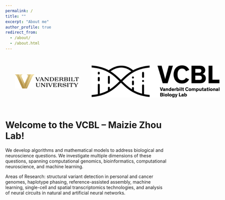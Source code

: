 ```yaml
---
permalink: /
title: ""
excerpt: "About me"
author_profile: true
redirect_from: 
  - /about/
  - /about.html
---
```

<div style="display: flex; align-items: center; justify-content: space-between; gap: 20px; padding: 20px;">
    <img src="images/vandy-logo.png" alt="Logo of Vanderbilt" style="margin: 10px;" width="200">
    <img src="images/lab_logo_horizontal.png" alt="Lab Logo" style="margin: 10px;" width="400">
</div>


Welcome to the VCBL – Maizie Zhou Lab!
=====
We develop algorithms and mathematical models to address biological and neuroscience questions. We investigate multiple dimensions of these questions, spanning computational genomics, bioinformatics, computational neuroscience, and machine learning.

Areas of Research: structural variant detection in personal and cancer genomes, haplotype phasing, reference-assisted assembly, machine learning, single-cell and spatial transcriptomics technologies, and analysis of neural circuits in natural and artificial neural networks.


